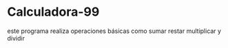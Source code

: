 Calculadora-99
==============

este programa realiza operaciones básicas como sumar restar multiplicar y dividir